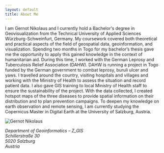 ```yaml
---
layout: default
title: About Me
---
```


<div class="about-container">
    <div class="about-text">
        <p>I am Gernot Nikolaus and I currently hold a Bachelor's degree in Geovisualization from the Technical University of Applied Sciences Würzburg-Schweinfurt, Germany. My coursework covered both theoretical and practical aspects of the field of geospatial data, geoinformation, and visualization. Spending two months in Togo for my bachelor’s thesis gave me the opportunity to apply this gained knowledge in the context of humanitarian aid. During this time, I worked with the German Leprosy and Tuberculosis Relief Association (DAHW). DAHW is running a project in Togo funded by the German government to combat leprosy, buruli ulcer and yaws. I travelled around the country, visiting hospitals and villages and working with the Ministry of Health to assess the situation and record patient data. I also gave GIS training to local Ministry of Health staff to ensure the sustainability of the project. With the data collected, I created hotspot maps of the three diseases to provide spatial information on their distribution and to plan prevention campaigns. To deepen my knowledge on earth observation and remote sensing, I am currently studying the Copernicus Master in Digital Earth at the University of Salzburg, Austria.</p>
    </div>
    <img src="{{ "/assets/images/your-image.jpg" | relative_url }}" alt="Gernot Nikolaus" class="about-image">
</div>



*Department of Geoinformatics – Z_GIS*  
*Schillerstraße 30*  
*5020 Salzburg*  
*Austria*  

